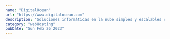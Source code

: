 ```yaml
---
name: "DigitalOcean"
url: "https://www.digitalocean.com"
description: "Soluciones informáticas en la nube simples y escalables creadas para nuevas empresas y pequeñas y medianas empresas."
category: "webHosting"
pubDate: "Sun Feb 26 2023"
---
```

